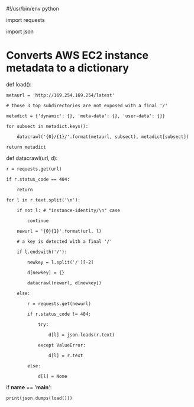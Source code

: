 #!/usr/bin/env python

 

import requests

import json

# Converts AWS EC2 instance metadata to a dictionary

def load():

    metaurl = 'http://169.254.169.254/latest'

    # those 3 top subdirectories are not exposed with a final '/'

    metadict = {'dynamic': {}, 'meta-data': {}, 'user-data': {}}

    for subsect in metadict.keys():

        datacrawl('{0}/{1}/'.format(metaurl, subsect), metadict[subsect])

    return metadict

def datacrawl(url, d):

    r = requests.get(url)

    if r.status_code == 404:

        return

    for l in r.text.split('\n'):

        if not l: # "instance-identity/\n" case

            continue

        newurl = '{0}{1}'.format(url, l)

        # a key is detected with a final '/'

        if l.endswith('/'):

            newkey = l.split('/')[-2]

            d[newkey] = {}

            datacrawl(newurl, d[newkey])

        else:

            r = requests.get(newurl)

            if r.status_code != 404:

                try:

                    d[l] = json.loads(r.text)

                except ValueError:

                    d[l] = r.text

            else:

                d[l] = None

if __name__ == '__main__':

    print(json.dumps(load()))
